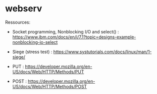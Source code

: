 # webserv

Ressources:

* Socket programming, Nonblocking I/O and select() : https://www.ibm.com/docs/en/i/7.1?topic=designs-example-nonblocking-io-select

* Siege (stress test) : https://www.systutorials.com/docs/linux/man/1-siege/

* PUT : https://developer.mozilla.org/en-US/docs/Web/HTTP/Methods/PUT

* POST : https://developer.mozilla.org/en-US/docs/Web/HTTP/Methods/POST

